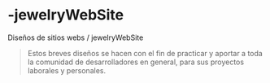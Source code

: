 # -jewelryWebSite

Diseños de sitios webs / jewelryWebSite
> Estos breves diseños se hacen con el fin de practicar y aportar a toda la comunidad de desarrolladores en general, para sus proyectos laborales y personales.
